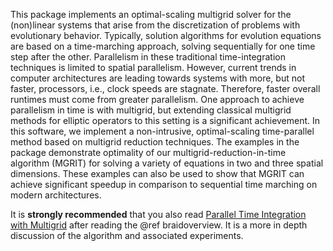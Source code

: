 <!--
  - Copyright (c) 2013, Lawrence Livermore National Security, LLC. 
  - Produced at the Lawrence Livermore National Laboratory. Written by 
  - Jacob Schroder, Rob Falgout, Tzanio Kolev, Ulrike Yang, Veselin 
  - Dobrev, et al. LLNL-CODE-660355. All rights reserved.
  - 
  - This file is part of XBraid. For support, post issues to the XBraid Github page.
  - 
  - This program is free software; you can redistribute it and/or modify it under
  - the terms of the GNU General Public License (as published by the Free Software
  - Foundation) version 2.1 dated February 1999.
  - 
  - This program is distributed in the hope that it will be useful, but WITHOUT ANY
  - WARRANTY; without even the IMPLIED WARRANTY OF MERCHANTABILITY or FITNESS FOR A
  - PARTICULAR PURPOSE. See the terms and conditions of the GNU General Public
  - License for more details.
  - 
  - You should have received a copy of the GNU Lesser General Public License along
  - with this program; if not, write to the Free Software Foundation, Inc., 59
  - Temple Place, Suite 330, Boston, MA 02111-1307 USA
 --> 

This package implements an optimal-scaling multigrid solver for the (non)linear
systems that arise from the discretization of problems with evolutionary
behavior. Typically, solution algorithms for evolution equations are based on a
time-marching approach, solving sequentially for one time step after the other.
Parallelism in these traditional time-integration techniques is limited to
spatial parallelism. However, current trends in computer architectures are
leading towards systems with more, but not faster, processors, i.e., clock
speeds are stagnate. Therefore, faster overall runtimes must come from greater
parallelism. One approach to achieve parallelism in time is with multigrid, but
extending classical multigrid methods for elliptic operators to this setting is
a significant achievement. In this software, we implement a non-intrusive,
optimal-scaling time-parallel method based on multigrid reduction techniques.
The examples in the package demonstrate optimality of our
multigrid-reduction-in-time algorithm (MGRIT) for solving a variety of
equations in two and three spatial dimensions. These examples can also be used
to show that MGRIT can achieve significant speedup in comparison to sequential
time marching on modern architectures.

It is **strongly recommended** that you also read [Parallel Time Integration
with Multigrid](https://computation.llnl.gov/project/linear_solvers/pubs/mgritPaper-2014.pdf)
after reading the @ref braidoverview.  It is a more in depth discussion of the algorithm
and associated experiments.

